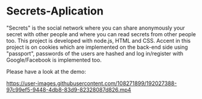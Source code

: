 # Secrets-Aplication
"Secrets" is the social network where you can share anonymously your secret with other people and where you can read secrets from other people too. This project is developed with node.js, HTML and CSS. Accent in this project is on cookies which are implemented on the back-end side using "passport", passwords of the users are hashed and log in/register with Google/Facebook is implemented too. 

Please have a look at the demo:


https://user-images.githubusercontent.com/108271899/192027388-97c99ef5-9448-4db8-83d9-82328087d826.mp4

